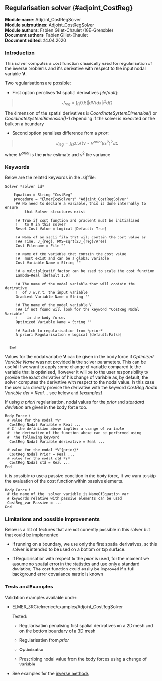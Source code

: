 ## Regularisation solver {#adjoint_CostReg}

**Module name**: Adjoint_CostRegSolver  
**Module subroutines**: Adjoint_CostRegSolver  
**Module authors**: Fabien Gillet-Chaulet (IGE-Grenoble)  
**Document authors**: Fabien Gillet-Chaulet  
**Document edited**: 24.04.2020  


### Introduction
This solver computes a cost function classically used for regularisation of the inverse problems 
and it's derivative with respect to the input nodal variable **V**.

Two regularisations are possible:  

- First option penalises 1st spatial derivatives *[default]*:

> $$ J_{reg} = \int_{\Omega} 0.5  (|dV/dx|)^2 d\Omega $$

The dimension of the spatial derivatives is *CoordinateSystemDimension()* or *CoordinateSystemDimension()-1*
depending if the solver is executed on the bulk on a boundary.

- Second option penalises difference from a *prior*:

> $$ J_{reg} = \int_{\Omega} 0.5  ((V-V^{prior})/s^2)^2 d\Omega $$


where $V^{prior}$ is the *prior* estimate and $s^2$ the variance 


### Keywords

Below are the related keywords in the *.sif* file:  


```
Solver *solver id* 
  
    Equation = String "CostReg"  
    procedure = "ElmerIceSolvers" "Adjoint_CostRegSolver"
    !## No need to declare a variable, this is done internally to ensure
    !    that Solver structures exist
 
     !# True if cost function and gradient must be initialised 
     !   to 0 in this solver
     Reset Cost Value = Logical [Default: True]

     !# Name of an ascii file that will contain the cost value as
     !## Time, J_{reg}, RMS=sqrt(2J_{reg}/Area)
     Cost Filename = File ""
     
     !# Name of the variable that contain the cost value
     !#  must exist and can be a global variable
     Cost Variable Name = String ""
     
     !# a multiplicatif factor can be used to scale the cost function
     Lambda=Real [default 1.0]
     
     !# The name of the model variable that will contain the derivative
     !  of J w.r.t. the input variable
     Gradient Variable Name = String ""

     !# The name of the model variable V
     !## if not found will look for the keyword "CostReg Nodal Variable" 
     !    in the body force.
     Optimized Variable Name = String ""

     !# Switch to regularisation from *prior*
     A priori Regularisation = Logical [default:False]
     
      
  End

```

Values for the nodal variable **V** can be given in the body force if  *Optimized Variable Name* was
not provided in the solver parameters. 
This can be useful if we want to apply some change of variable compared to the variable that is optimised,
However it will be to the user responsibility to provide the exact derivative of his change of variable 
as, by default, the solver computes the derivative with respect to the nodal value.
In this case the user can directly provide the derivative with the keyword *CostReg Nodal Variable der = Real ...*
see below and *[examples]*

If using *a priori* regularisation, nodal values for the *prior* and *standard deviation* are given in the body force too.

```
Body Force i
 # value for the nodal *V*
  CostReg Nodal Variable = Real ...
 # If the definition above implies a change of variable
 #  the derivative of the function above can be performed using 
 #  the following keyword
  CostReg Nodal Variable derivative = Real ...

 # value for the nodal *V^{prior}*
  CostReg Nodal Prior = Real ...
 # value for the nodal std *s*
  CostReg Nodal std = Real ...
End
```

It is possible to use a passive condition in the body force, if we want to skip the evaluation of the cost function within passive elements.

```
Body Force i
 # the name of the  solver variable is NameOfEquation_var
 # keywords relative with passive elements can be used
 CostReg_var Passive = ...
End
```

### Limitations and possible improvements

Below is a list of features that are not currently possible in this solver but that could be implemented:  

- If running on a boundary, we use only the first spatial derivatives, so this solver is intended to be used on a bottom or top surface.

- If Regularisation with respect to the *prior* is used, for the moment we assume no spatial error in the statistics and use only a standard deviation; The cost function could easily be improved if a full background error covariance matrix is known


### Tests and Examples

Validation examples available under:  

- ELMER_SRC/elmerice/examples/Adjoint_CostRegSolver

   Tested:

   - Regularisation penalising first spatial derivatives on a 2D mesh and on the bottom boundary of a 3D mesh 

   - Regularisation from  *prior*

   - Optimisation  

   - Prescribing nodal value from the body forces using a change of variable


- See examples for the [inverse methods](../../examples/Inverse_Methods)
